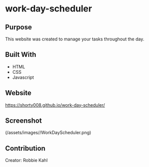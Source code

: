 # work-day-scheduler

## Purpose
This website was created to manage your tasks throughout the day. 

## Built With
* HTML
* CSS
* Javascript

## Website
https://shorty008.github.io/work-day-scheduler/

## Screenshot
(/assets/images//WorkDayScheduler.png)

## Contribution
Creator: Robbie Kahl